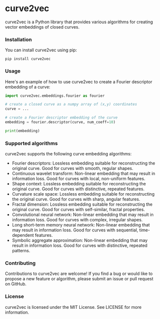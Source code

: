 # curve2vec

curve2vec is a Python library that provides various algorithms for creating vector embeddings of closed curves.

### Installation

You can install curve2vec using pip:

`pip install curve2vec`

### Usage

Here's an example of how to use curve2vec to create a Fourier descriptor embedding of a curve:

```py
import curve2vec.embeddings.fourier as fourier

# create a closed curve as a numpy array of (x,y) coordinates
curve = ...

# create a Fourier descriptor embedding of the curve
embedding = fourier.descriptor(curve, num_coeff=10)

print(embedding)
```

### Supported algorithms

curve2vec supports the following curve embedding algorithms:

- Fourier descriptors: Lossless embedding suitable for reconstructing the original curve. Good for curves with smooth, regular shapes.
- Continuous wavelet transform: Non-linear embedding that may result in information loss. Good for curves with local, non-uniform features.
- Shape context: Lossless embedding suitable for reconstructing the original curve. Good for curves with distinctive, repeated features.
- Curvature scale space: Lossless embedding suitable for reconstructing the original curve. Good for curves with sharp, angular features.
- Fractal dimension: Lossless embedding suitable for reconstructing the original curve. Good for curves with self-similar, fractal properties.
- Convolutional neural network: Non-linear embedding that may result in information loss. Good for curves with complex, irregular shapes.
- Long short-term memory neural network: Non-linear embedding that may result in information loss. Good for curves with sequential, time-dependent features.
- Symbolic aggregate approximation: Non-linear embedding that may result in information loss. Good for curves with distinctive, repeated patterns.

### Contributing

Contributions to curve2vec are welcome! If you find a bug or would like to propose a new feature or algorithm, please submit an issue or pull request on GitHub.

### License

curve2vec is licensed under the MIT License. See LICENSE for more information.
